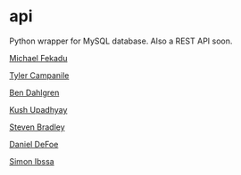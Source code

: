 # api

Python wrapper for MySQL database. 
Also a REST API soon. 

[Michael Fekadu](github.com/mfekadu)

[Tyler Campanile](github.com/tecampani)

[Ben Dahlgren](github.com/Dahlgreb)

[Kush Upadhyay](github.com/kpu-21)

[Steven Bradley](github.com/stbradle)

[Daniel DeFoe](github.com/danield2255)

[Simon Ibssa](github.com/ibssasimon)
